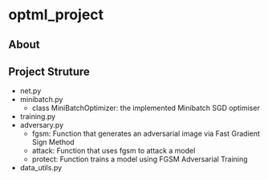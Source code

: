 # optml_project

## About

## Project Struture

* net.py
* minibatch.py
    *   class MiniBatchOptimizer: the implemented Minibatch SGD optimiser
* training.py
* adversary.py
    *   fgsm: Function that generates an adversarial image via Fast Gradient Sign Method
    *   attack: Function that uses fgsm to attack a model
    *   protect: Function trains a model using FGSM Adversarial Training
* data_utils.py
